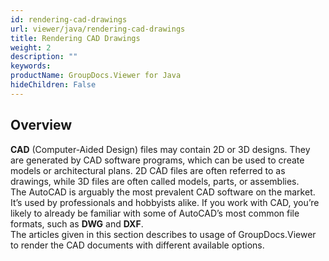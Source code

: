 ```yaml
---
id: rendering-cad-drawings
url: viewer/java/rendering-cad-drawings
title: Rendering CAD Drawings
weight: 2
description: ""
keywords: 
productName: GroupDocs.Viewer for Java
hideChildren: False
---
```

## Overview

**CAD** (Computer-Aided Design) files may contain 2D or 3D designs. They are generated by CAD software programs, which can be used to create models or architectural plans. 2D CAD files are often referred to as drawings, while 3D files are often called models, parts, or assemblies.  
The AutoCAD is arguably the most prevalent CAD software on the market. It’s used by professionals and hobbyists alike. If you work with CAD, you’re likely to already be familiar with some of AutoCAD’s most common file formats, such as **DWG** and **DXF**.   
The articles given in this section describes to usage of GroupDocs.Viewer to render the CAD documents with different available options.
